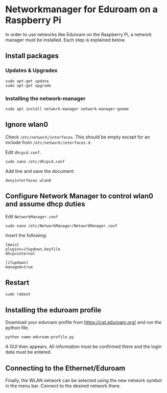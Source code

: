 # Networkmanager for Eduroam on a Raspberry Pi
In order to use networks like Eduroam on the Raspberry Pi, a network manager must be installed. Each step is explained below.

## Install packages

### Updates & Upgradex
```
sudo apt-get update
sudo apt-get upgrade
```
### Installing the network-manager
```
sudo apt install network-manager network-manager-gnome
````

## Ignore wlan0
Check ``/etc/network/interfaces``. This should be empty except for an include from ``/etc/network/interfaces.d``.

Edit ``dhcpcd.conf``.
```
sudo nano /etc/dhcpcd.conf
```
Add line and save the document:
```
denyinterfaces wlan0
```

## Configure Network Manager to control wlan0 and assume dhcp duties
Edit ``NetworkManager.conf``
```
sudo nano /etc/NetworkManager/NetworkManager.conf
```
Insert the following:
```
[main]
plugins=ifupdown,keyfile
dhcp=internal

[ifupdown]
managed=true
```

## Restart
```
sudo reboot
```

## Installing the eduroam profile
Download your eduroam profile from https://cat.eduroam.org/ and run the python file.
```
python name-eduroam-profile.py
```
A GUI then appears. All information must be confirmed there and the login data must be entered.

## Connecting to the Ethernet/Eduroam
Finally, the WLAN network can be selected using the new network symbol in the menu bar. Connect to the desired network there.
